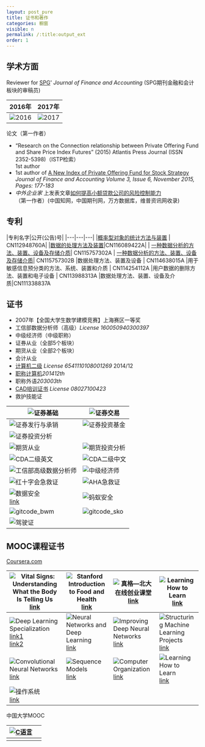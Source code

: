 ```yaml
---
layout: post_pure
title: 证书和著作
categories: 橱窗
visible: n
permalink: /:title:output_ext
order: 1
---
```




## 学术方面


Reviewer for [SPG](http://www.sciencepublishinggroup.com/)' *Journal of Finance and Accounting*
(SPG期刊金融和会计板块的审稿员)

<!-- <table >
<tr><td>  <img width="600" height="800" src="http://www.guofei.site/public/img/2016.jpg"></td><td>  <img width="600" height="800" src="http://www.guofei.site/public/img/2017.jpg"></td></tr>
</table> -->


|2016年|2017年|
|--|--|
|![2016](/pictures_for_blog/certification/spg/2016.jpg)|![2017](/pictures_for_blog/certification/spg/2017.jpg)|


论文（第一作者）
- “Research on the Connection relationship between Private Offering Fund and Share Price Index Futures” (2015) Atlantis Press Journal (ISSN 2352-5398)（ISTP检索）  
1st author
- 1st author of [A New Index of Private Offering Fund for Stock Strategy](
http://article.sciencepublishinggroup.com/html/10.11648.j.jfa.20150306.12.html#paper-keywords)  
*Journal of Finance and Accounting Volume 3, Issue 6, November 2015, Pages: 177-183*  
- *中外企业家* 上发表文章[如何提高小额贷款公司的风险控制能力](http://www.cnki.net/KCMS/detail/detail.aspx?QueryID=6&CurRec=1&recid=&filename=ZWQY201430051&dbname=CJFDLAST2015&dbcode=CJFQ&pr=&urlid=&yx=&uid=WEEvREcwSlJHSldSdnQ1YWloVytWUUFXNXMwSnYzeDdLUFNXMnU1ZXlJa1pqTW5la093SEwwTlNFV0dNeXFQRE13PT0=$9A4hF_YAuvQ5obgVAq)  
（第一作者）(中国知网，中国期刊网，万方数据库，维普资讯网收录)


## 专利





|专利名字|公开(公告)号|
|---|---|---|
|[概率型对象的统计方法与装置](http://epub.cnipa.gov.cn/patent/CN112948760A) | CN112948760A|
|[数据的处理方法及装置](http://epub.cnipa.gov.cn/patent/CN116089422A)|CN116089422A|
| [一种数据分析的方法、装置、设备及存储介质](http://epub.cnipa.gov.cn/patent/CN115757302A)| CN115757302A
| [一种数据分析的方法、装置、设备及存储介质](http://epub.cnipa.gov.cn/patent/CN115757302B)| CN115757302B
|数据处理方法、装置及设备 | CN114638015A
|用于敏感信息预分类的方法、系统、装置和介质  | CN114254112A
|用户数据的删除方法、装置和电子设备  | CN113988313A
|数据处理方法、装置、设备及介质|CN111338837A



<!--
http://epub.cnipa.gov.cn/

http://www.innojoy.com/   郭飞+支付宝

提交中：
一种高效的删除深度学习模型中用户数据的方法
一种基于上下文过滤的实时脱敏技术
一种基于快速串匹配算法的实时脱敏技术
一种基于区块链和水印的数字资产可信流转方法 -->



## 证书

- 2007年【全国大学生数学建模竞赛】上海赛区一等奖
- 工信部数据分析师（高级）*License 160050940300397*
- 中级经济师（中级职称）
- 证券从业（全部5个板块）
- 期货从业（全部2个板块）
- 会计从业
- [计算机二级](
http://chaxun.neea.edu.cn/examcenter/query.cn?op=doQueryResults&pram=certi)
*License 6541110108001269* 2014/12
- [职称计算机](http://www.bjrbj.gov.cn/kwscore/login/notsign.htm)*201412th*
- 职称外语*203003th*
- [CAD培训证书](http://www.cadnet.cn/) *License 08027100423*
- 救护技能证



|![证券基础](/pictures_for_blog/certification/从业证/证券基础.jpg)|![证券交易](/pictures_for_blog/certification/从业证/证券交易.jpg)|
|--|--|
|![证券发行与承销](/pictures_for_blog/certification/从业证/证券发行与承销.jpg)|![证券投资基金](/pictures_for_blog/certification/从业证/证券投资基金.jpg)|
|![证券投资分析](/pictures_for_blog/certification/从业证/证券投资分析.jpg)|
|![期货从业](/pictures_for_blog/certification/从业证/期货从业.jpg)|![期货投资分析](/pictures_for_blog/certification/从业证/期货投资分析.jpg)|
|![CDA二级英文](/pictures_for_blog/certification/水证/CDA二级英文.jpg)|![CDA二级中文](/pictures_for_blog/certification/水证/CDA二级中文.jpg)|
|![工信部高级数据分析师](/pictures_for_blog/certification/水证/工信部高级数据分析师.jpg)|![中级经济师](/pictures_for_blog/certification/水证/中级经济师.jpg)|
|![红十字会急救证](https://www.guofei.site/pictures_for_blog/certification/健康类/急救证.jpg)|![AHA急救证](https://www.guofei.site/pictures_for_blog/certification/health/aha_first_aid.jpg)
|![数据安全](/pictures_for_blog/certification/cs/数据安全.jpg)<br> [link](https://mdn.alipayobjects.com/portal_grmz7t/uri/file/as/246864-antgroup-001-2023-061)|![蚂蚁安全](/pictures_for_blog/certification/cs/蚂蚁安全.jpg)|
|![gitcode_bwm](/pictures_for_blog/certification/open/gitcode_bwm.jpg)|![gitcode_sko](/pictures_for_blog/certification/open/gitcode_sko.jpg)|
|![驾驶证](https://www.guofei.site/pictures_for_blog/certification/水证/驾驶证.jpeg)


## MOOC课程证书

[Coursera.com](Coursera.com)

|![Vital Signs: Understanding What the Body Is Telling Us](/pictures_for_blog/certification/coursera/Vital%20Signs%20Understanding%20What%20the%20Body%20Is.jpg) <br> [link](https://www.coursera.org/account/accomplishments/certificate/4H9SD5AFRPYG) | ![Stanford Introduction to Food and Health](/pictures_for_blog/certification/coursera/Stanford%20Introduction%20to%20Food%20and%20Health.jpg) <br> [link](https://www.coursera.org/account/accomplishments/certificate/86PSBYQZR36N)|![真格—北大在线创业课堂](/pictures_for_blog/certification/coursera/%E7%9C%9F%E6%A0%BC%E2%80%94%E5%8C%97%E5%A4%A7%E5%9C%A8%E7%BA%BF%E5%88%9B%E4%B8%9A%E8%AF%BE%E5%A0%82.jpg) <br> [link](https://www.coursera.org/account/accomplishments/certificate/MCDR2YTFGH4R) | ![Learning How to Learn](/pictures_for_blog/certification/coursera/Introduction%20to%20Complex%20Analysis.jpg) <br> [link](https://www.coursera.org/account/accomplishments/certificate/C9N6QDM5PUN5)|
|--|--|--|--|
|![Deep Learning Specialization](/pictures_for_blog/certification/coursera/Deep%20Learning.jpg) <br> [link1](https://www.coursera.org/account/accomplishments/specialization/HGTDUMAQ3TC6)<br>[link2](https://www.coursera.org/account/accomplishments/specialization/certificate/HGTDUMAQ3TC6) | ![Neural Networks and Deep Learning](/pictures_for_blog/certification/coursera/Neural%20Networks%20and%20Deep%20Learning.jpg) <br> [link](https://www.coursera.org/account/accomplishments/certificate/ZAGDZZ7EJY2Y)|![Improving Deep Neural Networks](/pictures_for_blog/certification/coursera/Improving%20Deep%20Neural%20Networks.jpg) <br> [link](https://www.coursera.org/account/accomplishments/certificate/T7UFHTHW2RPA)| ![Structuring Machine Learning Projects](/pictures_for_blog/certification/coursera/Structuring%20Machine%20Learning%20Projects.jpg) <br> [link](https://www.coursera.org/account/accomplishments/certificate/PWFAKV2QD8PZ)|
|![Convolutional Neural Networks](/pictures_for_blog/certification/coursera/Convolutional%20Neural%20Networks.jpg) <br> [link](https://www.coursera.org/account/accomplishments/certificate/3JVLNYUUTXE8) | ![Sequence Models](/pictures_for_blog/certification/coursera/Sequence%20Models.jpg) <br> [link](https://www.coursera.org/account/accomplishments/certificate/GXE8MPPVW2EF)|![Computer Organization](/pictures_for_blog/certification/coursera/%E8%AE%A1%E7%AE%97%E6%9C%BA%E7%BB%84%E6%88%90.jpg) <br> [link](https://www.coursera.org/account/accomplishments/certificate/F987E2DF2V73) | ![Learning How to Learn](/pictures_for_blog/certification/coursera/Learning%20How%20to%20Learn.jpg) <br> [link](https://www.coursera.org/account/accomplishments/certificate/H8J86CNTB9P9)|
| ![操作系统](/pictures_for_blog/certification/coursera/操作系统.jpg)<br>[link](https://www.coursera.org/account/accomplishments/certificate/58UICSCEFQRH)|||||



中国大学MOOC

|[![C语言](/pictures_for_blog/certification/coursera/mooc_C语言.webp)](https://www.icourse163.org/cert/downCert.htm?termId=1001614008#/)||
|--|--|
|||
